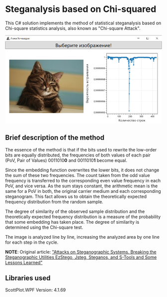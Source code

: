 # Steganalysis based on Chi-squared

This C# solution implements the method of statistical steganalysis based on Chi-square statistics analysis, also known as "Chi-square Attack".

![interface](interface.png)
## Brief description of the method
The essence of the method is that if the bits used to rewrite the low-order bits are equally distributed, the frequencies of both values of each pair (PoV, Pair of Values) 0011010**0** and 0011010**1** become equal.

Since the embedding function overwrites the lower bits, it does not change the sum of these two frequencies. The count taken from the odd value frequency is transferred to the corresponding even value frequency in each PoV, and vice versa. As the sum stays constant, the arithmetic mean is the same for a PoV in both, the original carrier medium and each corresponding steganogram. This fact allows us to obtain the theoretically expected frequency distribution from the random sample. 

The degree of similarity of the observed sample distribution and the theoretically expected frequency distribution is a measure of the probability that some embedding has taken place. The degree of similarity is determined using the Chi-square test.

The image is analyzed line by line, increasing the analyzed area by one line for each step in the cycle.

**NOTE**: Original article: ["Attacks on Steganographic Systems. Breaking the Steganographic Utilities EzStego, Jsteg, Steganos, and S-Tools and Some Lessons Learned"](https://web.archive.org/web/20151123010933/http://users.ece.cmu.edu/~adrian/487-s06/westfeld-pfitzmann-ihw99.pdf)

## Libraries used
ScottPlot.WPF Version: 4.1.69